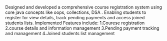 Designed and developed a comprehensive course registration system using core java concepts like oops, collections, DSA .
Enabling students to register for view details, track pending payments and access joined students lists.
Implemented Features include:
  1.Courese registration
  2.course details and information management
  3.Pending payment tracking and management
  4.Joined students list management
